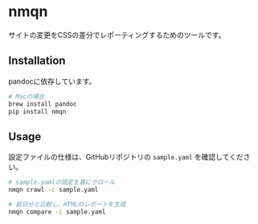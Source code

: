 # nmqn

サイトの変更をCSSの差分でレポーティングするためのツールです。

## Installation

pandocに依存しています。

```bash
# Macの場合
brew install pandoc
pip install nmqn
```

## Usage

設定ファイルの仕様は、GitHubリポジトリの `sample.yaml` を確認してください。

```bash
# sample.yamlの設定を基にクロール
nmqn crawl -c sample.yaml

# 前日分と比較し、HTMLのレポートを生成
nmqn compare -c sample.yaml
```
